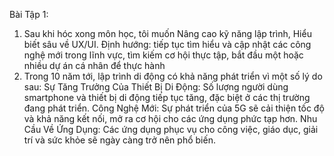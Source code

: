 Bài Tập 1:

1. Sau khi hóc xong môn học, tôi muốn Nâng cao kỹ năng lập trình, Hiểu biết sâu về UX/UI.
Định hướng: tiếp tục tìm hiểu và cập nhật các công nghệ mới trong lĩnh vực, tìm kiếm cơ hội thực tập, bắt đầu một hoặc nhiều dự án cá nhân để thực hành
2. Trong 10 năm tới, lập trình di động có khả năng phát triển vì một số lý do sau:
Sự Tăng Trưởng Của Thiết Bị Di Động: Số lượng người dùng smartphone và thiết bị di động tiếp tục tăng, đặc biệt ở các thị trường đang phát triển.
Công Nghệ Mới: Sự phát triển của 5G sẽ cải thiện tốc độ và khả năng kết nối, mở ra cơ hội cho các ứng dụng phức tạp hơn.
Nhu Cầu Về Ứng Dụng: Các ứng dụng phục vụ cho công việc, giáo dục, giải trí và sức khỏe sẽ ngày càng trở nên phổ biến.
